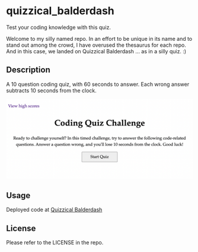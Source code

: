 # quizzical_balderdash
Test your coding knowledge with this quiz.

Welcome to my silly named repo. In an effort to be unique in its name and to stand out among the crowd, I have overused the thesaurus for each repo. And in this case, we landed on Quizzical Balderdash ... as in a silly quiz. :) 

## Description

A 10 question coding quiz, with 60 seconds to answer. Each wrong answer subtracts 10 seconds from the clock. 

![alt text](./assets/images/quiz-screenshot.png)

## Usage
Deployed code at [Quizzical Balderdash](https://savannahvel.github.io/quizzical_balderdash/)

## License
Please refer to the LICENSE in the repo.